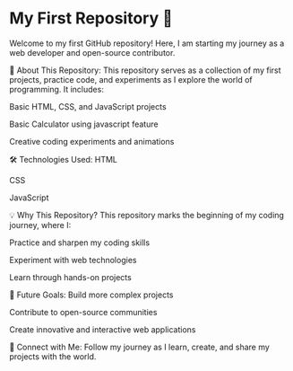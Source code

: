 
# My First Repository 🚀
Welcome to my first GitHub repository! Here, I am starting my journey as a web developer and open-source contributor.

📁 About This Repository:
This repository serves as a collection of my first projects, practice code, and experiments as I explore the world of programming. It includes:

Basic HTML, CSS, and JavaScript projects

Basic Calculator using javascript feature

Creative coding experiments and animations

🛠️ Technologies Used:
HTML

CSS

JavaScript

💡 Why This Repository?
This repository marks the beginning of my coding journey, where I:

Practice and sharpen my coding skills

Experiment with web technologies

Learn through hands-on projects

🚀 Future Goals:
Build more complex projects

Contribute to open-source communities

Create innovative and interactive web applications

🤝 Connect with Me:
Follow my journey as I learn, create, and share my projects with the world.


